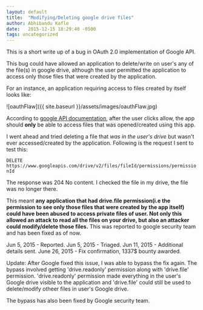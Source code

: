 ```yaml
---
layout: default
title:  "Modifying/Deleting google drive files"
author: Abhibandu Kafle
date:   2015-12-15 18:29:40 -0500
tags: uncategorized
---
```

This is a short write up of a bug in OAuth 2.0 implementation of Google API.

This bug could have allowed an application to delete/write on user's any of the file(s) in google drive, although the user permitted the application to access only those files that were created by the application.

For an instance, an application requiring access to files created by itself looks like:

![oauthFlaw]({{ site.baseurl }}/assets/images/oauthFlaw.jpg)

According to [google API documentation](https://developers.google.com/drive/v2/reference/permissions), after the user clicks allow, the app should **only** be able to access files that was opened/created using this app.

I went ahead and tried deleting a file that *was in the user's drive* but wasn't ever accessed/created by the application. Following is the request I sent to test this:

`DELETE https://www.googleapis.com/drive/v2/files/fileId/permissions/permissionId`

The response was 204 No content. I checked the file in my drive, the file was no longer there.

This meant **any application that had drive.file permission(i.e the permission to see only those files that were created by the app itself) could have been abused to access private files of user. Not only this allowed an attack to read all the files on your drive, but also an attacker could modify/delete those files.** This was reported to google security team and has been fixed as of now.

Jun 5, 2015 - Reported.
Jun 5, 2015 - Triaged.
Jun 11, 2015 - Additional details sent.
June 26, 2015 - Fix confirmation, 1337$ bounty awarded.

Update: After Google fixed this issue, I was able to bypass the fix again. The bypass involved getting 'drive.readonly' permission along with 'drive.file' permission. 'drive.readonly' permission made everything in the user's Google drive visible to the application and 'drive.file' could still be used to delete/modify otheer files in user's Google drive.

The bypass has also been fixed by Google security team.